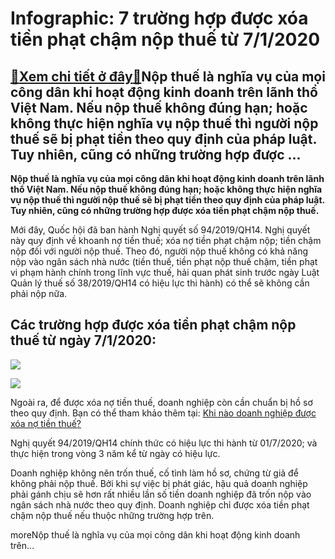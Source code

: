 Infographic: 7 trường hợp được xóa tiền phạt chậm nộp thuế từ 7/1/2020
======================================================================

[:gift:Xem chi tiết ở đây:gift:](https://hddtvn.com/infographic-7-truong-hop-duoc-xoa-tien-phat-cham-nop-thue-tu-7-1-2020/)Nộp thuế là nghĩa vụ của mọi công dân khi hoạt động kinh doanh trên lãnh thổ Việt Nam. Nếu nộp thuế không đúng hạn; hoặc không thực hiện nghĩa vụ nộp thuế thì người nộp thuế sẽ bị phạt tiền theo quy định của pháp luật. Tuy nhiên, cũng có những trường hợp được …
---------------------------------------------------------------------------------------------------------------------------------------------------------------------------------------------------------------------------------------------------------------------

**Nộp thuế là nghĩa vụ của mọi công dân khi hoạt động kinh doanh trên lãnh thổ Việt Nam. Nếu nộp thuế không đúng hạn; hoặc không thực hiện nghĩa vụ nộp thuế thì người nộp thuế sẽ bị phạt tiền theo quy định của pháp luật. Tuy nhiên, cũng có những trường hợp được xóa tiền phạt chậm nộp thuế.**


Mới đây, Quốc hội đã ban hành Nghị quyết số 94/2019/QH14. Nghị quyết này quy định về khoanh nợ tiền thuế; xóa nợ tiền phạt chậm nộp; tiền chậm nộp đối với người nộp thuế. Theo đó, người nộp thuế không có khả năng nộp vào ngân sách nhà nước (tiền thuế, tiền phạt nộp thuế chậm, tiền phạt vi phạm hành chính trong lĩnh vực thuế, hải quan phát sinh trước ngày Luật Quản lý thuế số 38/2019/QH14 có hiệu lực thi hành) có thể sẽ không cần phải nộp nữa.


Các trường hợp được xóa tiền phạt chậm nộp thuế từ ngày 7/1/2020:
-----------------------------------------------------------------


![](https://hddtvn.com/wp-content/uploads/2021/01/P0EegFF.jpg)


![](https://hddtvn.com/wp-content/uploads/2021/01/rUv8l8i.jpg)


Ngoài ra, để được xóa nợ tiền thuế, doanh nghiệp còn cần chuẩn bị hồ sơ theo quy định. Bạn có thể tham khảo thêm tại: [Khi nào doanh nghiệp được xóa nợ tiền thuế?](#)


Nghị quyết 94/2019/QH14 chính thức có hiệu lực thi hành từ 01/7/2020; và thực hiện trong vòng 3 năm kể từ ngày có hiệu lực.


Doanh nghiệp không nên trốn thuế, cố tình làm hồ sơ, chứng từ giả để không phải nộp thuế. Bởi khi sự việc bị phát giác, hậu quả doanh nghiệp phải gánh chịu sẽ hơn rất nhiều lần số tiền doanh nghiệp đã trốn nộp vào ngân sách nhà nước theo quy định. Doanh nghiệp chỉ được xóa tiền phạt chậm nộp thuế nếu thuộc những trường hợp trên.



moreNộp thuế là nghĩa vụ của mọi công dân khi hoạt động kinh doanh trên…

